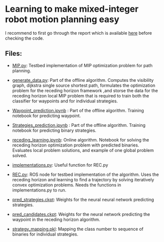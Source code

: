 # Learning to make mixed-integer robot motion planning easy

I recommend to first go through the report which is available [here](Report_Semester_project_tanguy.pdf) before checking the code.

## Files:

- [MIP.py](MIP.py): Testbed implementation of MIP optimization problem for path planning.

- [generate_data.py](generate_data.py): Part of the offline algorithm. Computes the visibility graph, dijkstra single source shortest path, formulates the optimization problem for the receding horizon framework ,and storse the data for the receding horizon local MIP problem that is required to train both the classifier for waypoints and for individual strategies.

- [Waypoint_prediction.ipynb](Waypoint_prediction.ipynb) : Part of the offline algorithm. Training notebook for predicting waypoint.

- [Strategies_prediction.ipynb](Strategies_prediction.ipynb) : Part of the offline algorithm. Training notebook for predicting binary strategies.

- [receding_learning.ipynb](receding_learning.ipynb): Online algorithm. Notebook for solving the receding horizon optimization problem with predicted binaries. Evaluates local problem solutions, and example of one global problem solved.

- [implementations.py](implementations.py): Useful function for REC.py

- [REC.py](REC.py): ROS node for testbed implementation of the algorithm. Uses the receding horizon and learning to find a trajectory by solving iteratively convex optimization problems. Needs the functions in implementations.py to run. 

- [pred_strategies.ckpt](pred_strategies.ckpt): Weights for the neural neural network predicting strategies.

- [pred_candidates.ckpt](pred_candidates.cpkt): Weights for the neural network predicting the waypoint in the receding horizon algorithm.

- [strategy_mapping.pkl](strategy_mapping.pkl): Mapping the class number to sequence of binaries for individual strategies.


